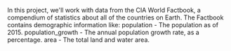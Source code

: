 In this project, we'll work with data from the CIA World Factbook, a compendium of statistics about all of the countries on Earth. The Factbook contains demographic information like:
population - The population as of 2015.
population_growth - The annual population growth rate, as a percentage.
area - The total land and water area.

